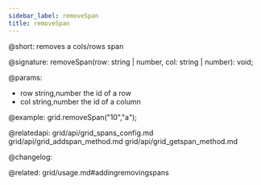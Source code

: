 ```yaml
---
sidebar_label: removeSpan
title: removeSpan
---          
```


@short: removes a cols/rows span

@signature: removeSpan(row: string | number, col: string | number): void;

@params:
- row 	string,number 	the id of a row
- col 	string,number 	the id of a column

@example:
grid.removeSpan("10","a");

@relatedapi:
grid/api/grid_spans_config.md
grid/api/grid_addspan_method.md
grid/api/grid_getspan_method.md


@changelog:

@related: grid/usage.md#addingremovingspans
